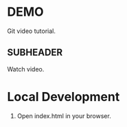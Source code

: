 # DEMO
Git video tutorial.

## SUBHEADER

Watch video. 

# Local Development

1. Open index.html in your browser.
